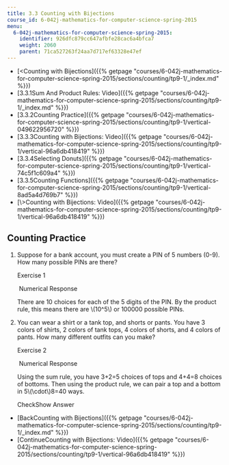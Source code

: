 ```yaml
---
title: 3.3 Counting with Bijections
course_id: 6-042j-mathematics-for-computer-science-spring-2015
menu:
  6-042j-mathematics-for-computer-science-spring-2015:
    identifier: 926dfc879cc647afbfe28cac6a4bfca7
    weight: 2060
    parent: 71ca527263f24aa7d717ef63328e47ef
---
```

*   [<Counting with Bijections]({{% getpage "courses/6-042j-mathematics-for-computer-science-spring-2015/sections/counting/tp9-1/_index.md" %}})
*   [3.3.1Sum And Product Rules: Video]({{% getpage "courses/6-042j-mathematics-for-computer-science-spring-2015/sections/counting/tp9-1/_index.md" %}})
*   [3.3.2Counting Practice]({{% getpage "courses/6-042j-mathematics-for-computer-science-spring-2015/sections/counting/tp9-1/vertical-049622956720" %}})
*   [3.3.3Counting with Bijections: Video]({{% getpage "courses/6-042j-mathematics-for-computer-science-spring-2015/sections/counting/tp9-1/vertical-96a6db418419" %}})
*   [3.3.4Selecting Donuts]({{% getpage "courses/6-042j-mathematics-for-computer-science-spring-2015/sections/counting/tp9-1/vertical-74c5f1c609a4" %}})
*   [3.3.5Counting Functions]({{% getpage "courses/6-042j-mathematics-for-computer-science-spring-2015/sections/counting/tp9-1/vertical-8ad5a4d769b7" %}})
*   [\\>Counting with Bijections: Video]({{% getpage "courses/6-042j-mathematics-for-computer-science-spring-2015/sections/counting/tp9-1/vertical-96a6db418419" %}})

Counting Practice
-----------------

  

1.  Suppose for a bank account, you must create a PIN of 5 numbers (0-9). How many possible PINs are there?
    
    Exercise 1
    
    &nbsp;Numerical Response&nbsp;
    
    There are 10 choices for each of the 5 digits of the PIN. By the product rule, this means there are \\(10^5\\) or 100000 possible PINs.
    
  
3.  You can wear a shirt or a tank top, and shorts or pants. You have 3 colors of shirts, 2 colors of tank tops, 4 colors of shorts, and 4 colors of pants. How many different outfits can you make?
    
    Exercise 2
    
    &nbsp;Numerical Response&nbsp;
    
    Using the sum rule, you have 3+2=5 choices of tops and 4+4=8 choices of bottoms. Then using the product rule, we can pair a top and a bottom in 5\\(\\cdot\\)8=40 ways.
    
    CheckShow Answer
    

*   [BackCounting with Bijections]({{% getpage "courses/6-042j-mathematics-for-computer-science-spring-2015/sections/counting/tp9-1/_index.md" %}})
*   [ContinueCounting with Bijections: Video]({{% getpage "courses/6-042j-mathematics-for-computer-science-spring-2015/sections/counting/tp9-1/vertical-96a6db418419" %}})